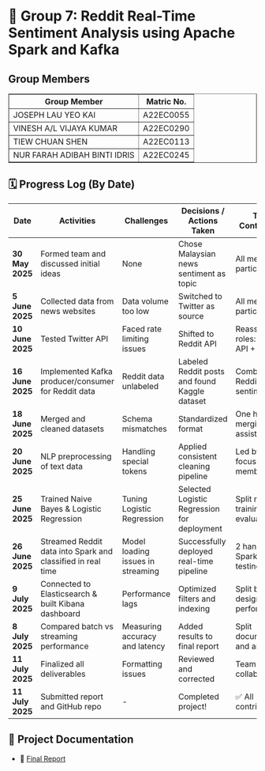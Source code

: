 # 🚀 Group 7: Reddit Real-Time Sentiment Analysis using Apache Spark and Kafka

## Group Members
<table border="1">
    <tr>
        <th>Group Member</th>
        <th>Matric No.</th>
    </tr>
  <tr>
        <td>JOSEPH LAU YEO KAI</td>
        <td>A22EC0055</td>
    </tr>
    <tr>
        <td>VINESH A/L VIJAYA KUMAR</td>
        <td>A22EC0290</td>
    </tr>
    <tr>
        <td>TIEW CHUAN SHEN</td>
        <td>A22EC0113</td>
    </tr>
  <tr>
        <td>NUR FARAH ADIBAH BINTI IDRIS</td>
        <td>A22EC0245</td>
    </tr>
</table>


## 🗓️ Progress Log (By Date)

| **Date** | **Activities** | **Challenges** | **Decisions / Actions Taken** | **Team Contribution** |
|----------|----------------|----------------|-------------------------------|------------------------|
| **30 May 2025** | Formed team and discussed initial ideas | None | Chose Malaysian news sentiment as topic | All members participated |
| **5 June 2025** | Collected data from news websites | Data volume too low | Switched to Twitter as source | All members participated |
| **10 June 2025** | Tested Twitter API | Faced rate limiting issues | Shifted to Reddit API | Reassigned roles: Reddit API + Kafka |
| **16 June 2025** | Implemented Kafka producer/consumer for Reddit data | Reddit data unlabeled | Labeled Reddit posts and found Kaggle dataset | Combined Reddit + sentiment140 |
| **18 June 2025** | Merged and cleaned datasets | Schema mismatches | Standardized format | One handled merging, rest assisted |
| **20 June 2025** | NLP preprocessing of text data | Handling special tokens | Applied consistent cleaning pipeline | Led by NLP-focused member |
| **25 June 2025** | Trained Naive Bayes & Logistic Regression | Tuning Logistic Regression | Selected Logistic Regression for deployment | Split model training + evaluation |
| **26 June 2025** | Streamed Reddit data into Spark and classified in real time | Model loading issues in streaming | Successfully deployed real-time pipeline | 2 handled Spark, 2 testing |
| **9 July 2025** | Connected to Elasticsearch & built Kibana dashboard | Performance lags | Optimized filters and indexing | Split between design and performance |
| **8 July 2025** | Compared batch vs streaming performance | Measuring accuracy and latency | Added results to final report | Split documentation and analysis |
| **11 July 2025** | Finalized all deliverables | Formatting issues | Reviewed and corrected | Team collaboration |
| **11 July 2025** | Submitted report and GitHub repo | - | Completed project! | ✅ All contributed |


## 📄 Project Documentation
- 📘 [Final Report](https://github.com/Jingyong14/HPDP02/tree/main/2425/project/p2/Group_7/report)

